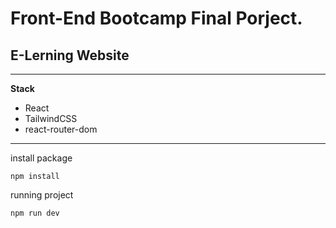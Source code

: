 # Front-End Bootcamp Final Porject.
## E-Lerning Website
---
**Stack**
- React
- TailwindCSS
- react-router-dom

---
install package
```
npm install
```

running project
```
npm run dev
```